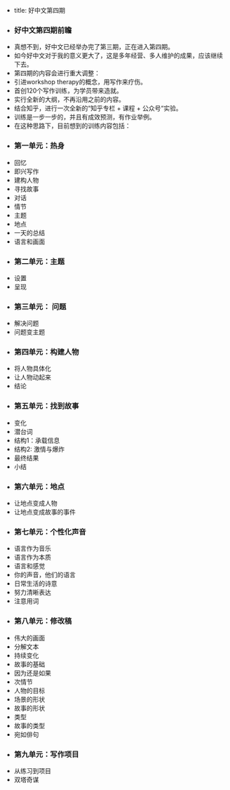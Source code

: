 - title: 好中文第四期
- ### 好中文第四期前瞻
- 真想不到，好中文已经举办完了第三期，正在进入第四期。
- 如今好中文对于我的意义更大了，这是多年经营、多人维护的成果，应该继续下去。
- 第四期的内容会进行重大调整：
- 引进workshop therapy的概念，用写作来疗伤。
- 首创120个写作训练，为学员带来造就。
- 实行全新的大纲，不再沿用之前的内容。
- 结合知乎，进行一次全新的“知乎专栏 + 课程 + 公众号“实验。
- 训练是一步一步的，并且有成效预测，有作业举例。
- 在这种思路下，目前想到的训练内容包括：
- ### 第一单元：热身
- 回忆
- 即兴写作
- 建构人物
- 寻找故事
- 对话
- 情节
- 主题
- 地点
- 一天的总结
- 语言和画面
- ### 第二单元：主题
- 设置
- 呈现
- ### 第三单元： 问题
- 解决问题
- 问题变主题
- ### 第四单元：构建人物
- 将人物具体化
- 让人物动起来
- 结论
- ### 第五单元：找到故事
- 变化
- 潜台词
- 结构1：承载信息
- 结构2:  激情与爆炸
- 最终结果
- 小结
- ### 第六单元：地点
- 让地点变成人物
- 让地点变成故事的事件
- ### 第七单元：个性化声音
- 语言作为音乐
- 语言作为本质
- 语言和感觉
- 你的声音，他们的语言
- 日常生活的诗意
- 努力清晰表达
- 注意用词
- ### 第八单元：修改稿
- 伟大的画面
- 分解文本
- 持续变化
- 故事的基础
- 因为还是如果
- 次情节
- 人物的目标
- 场景的形状
- 故事的形状
- 类型
- 故事的类型
- 宛如俳句
- ### 第九单元：写作项目
- 从练习到项目
- 双塔奇谋
